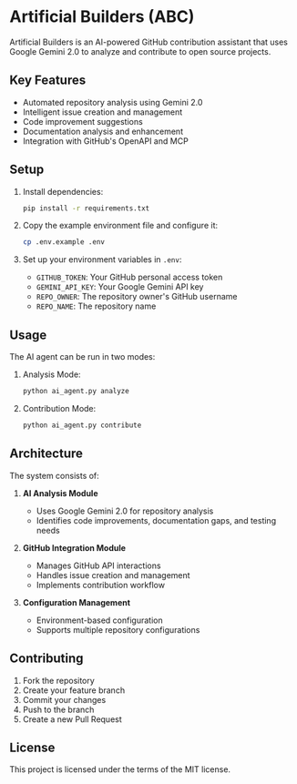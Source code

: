# Artificial Builders (ABC)
Artificial Builders is an AI-powered GitHub contribution assistant that uses Google Gemini 2.0 to analyze and contribute to open source projects.

## Key Features

- Automated repository analysis using Gemini 2.0
- Intelligent issue creation and management
- Code improvement suggestions
- Documentation analysis and enhancement
- Integration with GitHub's OpenAPI and MCP

## Setup

1. Install dependencies:
   ```bash
   pip install -r requirements.txt
   ```

2. Copy the example environment file and configure it:
   ```bash
   cp .env.example .env
   ```

3. Set up your environment variables in `.env`:
   - `GITHUB_TOKEN`: Your GitHub personal access token
   - `GEMINI_API_KEY`: Your Google Gemini API key
   - `REPO_OWNER`: The repository owner's GitHub username
   - `REPO_NAME`: The repository name

## Usage

The AI agent can be run in two modes:

1. Analysis Mode:
   ```bash
   python ai_agent.py analyze
   ```

2. Contribution Mode:
   ```bash
   python ai_agent.py contribute
   ```

## Architecture

The system consists of:

1. **AI Analysis Module**
   - Uses Google Gemini 2.0 for repository analysis
   - Identifies code improvements, documentation gaps, and testing needs

2. **GitHub Integration Module**
   - Manages GitHub API interactions
   - Handles issue creation and management
   - Implements contribution workflow

3. **Configuration Management**
   - Environment-based configuration
   - Supports multiple repository configurations

## Contributing

1. Fork the repository
2. Create your feature branch
3. Commit your changes
4. Push to the branch
5. Create a new Pull Request

## License

This project is licensed under the terms of the MIT license.
